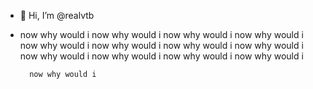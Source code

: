 - 👋 Hi, I’m @realvtb
- now why would i
 now why would i
 now why would i
 now why would i
 now why would i
 now why would i
  now why would i
   now why would i
    now why would i
     now why would i
      now why would i
       now why would i

        now why would i

